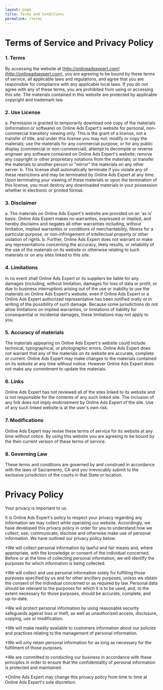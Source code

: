 ```yaml
---
layout: page
title: Terms and Conditions
permalink: /terms
---
```

# Terms of Service and Privacy Policy

### 1. Terms

By accessing the website at [http://onlineadsexpert.com](http://onlineadsexpert.com), you are agreeing to be bound by these terms of service, all applicable laws and regulations, and agree that you are responsible for compliance with any applicable local laws. If you do not agree with any of these terms, you are prohibited from using or accessing this site. The materials contained in this website are protected by applicable copyright and trademark law.

### 2. Use License

a. Permission is granted to temporarily download one copy of the materials (information or software) on Online Ads Expert's website for personal, non-commercial transitory viewing only. This is the grant of a license, not a transfer of title, and under this license you may not:
modify or copy the materials;
use the materials for any commercial purpose, or for any public display (commercial or non-commercial);
attempt to decompile or reverse engineer any software contained on Online Ads Expert's website;
remove any copyright or other proprietary notations from the materials; or
transfer the materials to another person or "mirror" the materials on any other server.
b. This license shall automatically terminate if you violate any of these restrictions and may be terminated by Online Ads Expert at any time. Upon terminating your viewing of these materials or upon the termination of this license, you must destroy any downloaded materials in your possession whether in electronic or printed format.

### 3. Disclaimer

a. The materials on Online Ads Expert's website are provided on an 'as is' basis. Online Ads Expert makes no warranties, expressed or implied, and hereby disclaims and negates all other warranties including, without limitation, implied warranties or conditions of merchantability, fitness for a particular purpose, or non-infringement of intellectual property or other violation of rights.
b. Further, Online Ads Expert does not warrant or make any representations concerning the accuracy, likely results, or reliability of the use of the materials on its website or otherwise relating to such materials or on any sites linked to this site.

### 4. Limitations

In no event shall Online Ads Expert or its suppliers be liable for any damages (including, without limitation, damages for loss of data or profit, or due to business interruption) arising out of the use or inability to use the materials on Online Ads Expert's website, even if Online Ads Expert or a Online Ads Expert authorized representative has been notified orally or in writing of the possibility of such damage. Because some jurisdictions do not allow limitations on implied warranties, or limitations of liability for consequential or incidental damages, these limitations may not apply to you.

### 5. Accuracy of materials

The materials appearing on Online Ads Expert's website could include technical, typographical, or photographic errors. Online Ads Expert does not warrant that any of the materials on its website are accurate, complete or current. Online Ads Expert may make changes to the materials contained on its website at any time without notice. However Online Ads Expert does not make any commitment to update the materials.

### 6. Links

Online Ads Expert has not reviewed all of the sites linked to its website and is not responsible for the contents of any such linked site. The inclusion of any link does not imply endorsement by Online Ads Expert of the site. Use of any such linked website is at the user's own risk.

### 7. Modifications

Online Ads Expert may revise these terms of service for its website at any time without notice. By using this website you are agreeing to be bound by the then current version of these terms of service.

### 8. Governing Law

These terms and conditions are governed by and construed in accordance with the laws of Sacramento, CA and you irrevocably submit to the exclusive jurisdiction of the courts in that State or location.

# Privacy Policy

Your privacy is important to us.

It is Online Ads Expert's policy to respect your privacy regarding any information we may collect while operating our website. Accordingly, we have developed this privacy policy in order for you to understand how we collect, use, communicate, disclose and otherwise make use of personal information. We have outlined our privacy policy below.

*We will collect personal information by lawful and fair means and, where appropriate, with the knowledge or consent of the individual concerned.
Before or at the time of collecting personal information, we will identify the purposes for which information is being collected.

*We will collect and use personal information solely for fulfilling those purposes specified by us and for other ancillary purposes, unless we obtain the consent of the individual concerned or as required by law.
Personal data should be relevant to the purposes for which it is to be used, and, to the extent necessary for those purposes, should be accurate, complete, and up-to-date.

*We will protect personal information by using reasonable security safeguards against loss or theft, as well as unauthorized access, disclosure, copying, use or modification.

*We will make readily available to customers information about our policies and practices relating to the management of personal information.

*We will only retain personal information for as long as necessary for the fulfilment of those purposes.

*We are committed to conducting our business in accordance with these principles in order to ensure that the confidentiality of personal information is protected and maintained.

*Online Ads Expert may change this privacy policy from time to time at Online Ads Expert's sole discretion.
